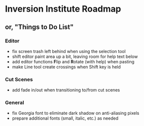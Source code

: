 # Inversion Institute Roadmap
## or, "Things to Do List"

### Editor
- fix screen trash left behind when using the selection tool
- shift editor paint area up a bit, leaving room for help text below
- add editor functions **F**lip and **R**otate (with help) when pasting
- make Line tool create crossings when Shift key is held

### Cut Scenes
- add fade in/out when transitioning to/from cut scenes

### General
- fix Georgia font to eliminate dark shadow on anti-aliasing pixels
- prepare additional fonts (small, italic, etc.) as needed

